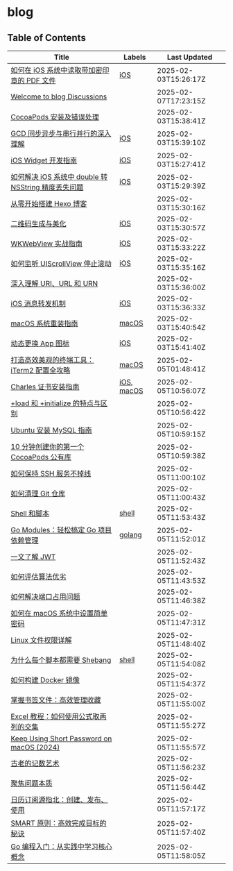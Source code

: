 # blog

## Table of Contents

| Title | Labels | Last Updated |
| ----- | ------ | ------------ |
| [如何在 iOS 系统中读取带加密印章的 PDF 文件](https://github.com/onnttf/blog/discussions/2) | [iOS](https://github.com/onnttf/blog/discussions?discussions_q=label%3AiOS) | 2025-02-03T15:26:17Z |
| [Welcome to blog Discussions](https://github.com/onnttf/blog/discussions/1) |  | 2025-02-07T17:23:15Z |
| [CocoaPods 安装及错误处理](https://github.com/onnttf/blog/discussions/11) |  | 2025-02-03T15:38:41Z |
| [GCD 同步异步与串行并行的深入理解](https://github.com/onnttf/blog/discussions/12) | [iOS](https://github.com/onnttf/blog/discussions?discussions_q=label%3AiOS) | 2025-02-03T15:39:10Z |
| [iOS Widget 开发指南](https://github.com/onnttf/blog/discussions/3) | [iOS](https://github.com/onnttf/blog/discussions?discussions_q=label%3AiOS) | 2025-02-03T15:27:41Z |
| [如何解决 iOS 系统中 double 转 NSString 精度丢失问题](https://github.com/onnttf/blog/discussions/4) | [iOS](https://github.com/onnttf/blog/discussions?discussions_q=label%3AiOS) | 2025-02-03T15:29:39Z |
| [从零开始搭建 Hexo 博客](https://github.com/onnttf/blog/discussions/5) |  | 2025-02-03T15:30:16Z |
| [二维码生成与美化](https://github.com/onnttf/blog/discussions/6) | [iOS](https://github.com/onnttf/blog/discussions?discussions_q=label%3AiOS) | 2025-02-03T15:30:57Z |
| [WKWebView 实战指南](https://github.com/onnttf/blog/discussions/7) | [iOS](https://github.com/onnttf/blog/discussions?discussions_q=label%3AiOS) | 2025-02-03T15:33:22Z |
| [如何监听 UIScrollView 停止滚动](https://github.com/onnttf/blog/discussions/8) | [iOS](https://github.com/onnttf/blog/discussions?discussions_q=label%3AiOS) | 2025-02-03T15:35:16Z |
| [深入理解 URI、URL 和 URN](https://github.com/onnttf/blog/discussions/9) |  | 2025-02-03T15:36:00Z |
| [iOS 消息转发机制](https://github.com/onnttf/blog/discussions/10) | [iOS](https://github.com/onnttf/blog/discussions?discussions_q=label%3AiOS) | 2025-02-03T15:36:33Z |
| [macOS 系统重装指南](https://github.com/onnttf/blog/discussions/13) | [macOS](https://github.com/onnttf/blog/discussions?discussions_q=label%3AmacOS) | 2025-02-03T15:40:54Z |
| [动态更换 App 图标](https://github.com/onnttf/blog/discussions/14) | [iOS](https://github.com/onnttf/blog/discussions?discussions_q=label%3AiOS) | 2025-02-03T15:41:40Z |
| [打造高效美观的终端工具：iTerm2 配置全攻略](https://github.com/onnttf/blog/discussions/15) | [macOS](https://github.com/onnttf/blog/discussions?discussions_q=label%3AmacOS) | 2025-02-05T01:48:41Z |
| [Charles 证书安装指南](https://github.com/onnttf/blog/discussions/16) | [iOS](https://github.com/onnttf/blog/discussions?discussions_q=label%3AiOS), [macOS](https://github.com/onnttf/blog/discussions?discussions_q=label%3AmacOS) | 2025-02-05T10:56:07Z |
| [+load 和 +initialize 的特点与区别](https://github.com/onnttf/blog/discussions/17) |  | 2025-02-05T10:56:42Z |
| [Ubuntu 安装 MySQL 指南](https://github.com/onnttf/blog/discussions/18) |  | 2025-02-05T10:59:15Z |
| [10 分钟创建你的第一个 CocoaPods 公有库](https://github.com/onnttf/blog/discussions/19) |  | 2025-02-05T10:59:38Z |
| [如何保持 SSH 服务不掉线](https://github.com/onnttf/blog/discussions/20) |  | 2025-02-05T11:00:10Z |
| [如何清理 Git 仓库](https://github.com/onnttf/blog/discussions/21) |  | 2025-02-05T11:00:43Z |
| [Shell 和脚本](https://github.com/onnttf/blog/discussions/28) | [shell](https://github.com/onnttf/blog/discussions?discussions_q=label%3Ashell) | 2025-02-05T11:53:43Z |
| [Go Modules：轻松搞定 Go 项目依赖管理](https://github.com/onnttf/blog/discussions/26) | [golang](https://github.com/onnttf/blog/discussions?discussions_q=label%3Agolang) | 2025-02-05T11:52:01Z |
| [一文了解 JWT](https://github.com/onnttf/blog/discussions/27) |  | 2025-02-05T11:52:43Z |
| [如何评估算法优劣](https://github.com/onnttf/blog/discussions/22) |  | 2025-02-05T11:43:53Z |
| [如何解决端口占用问题](https://github.com/onnttf/blog/discussions/23) |  | 2025-02-05T11:46:38Z |
| [如何在 macOS 系统中设置简单密码](https://github.com/onnttf/blog/discussions/24) |  | 2025-02-05T11:47:31Z |
| [Linux 文件权限详解](https://github.com/onnttf/blog/discussions/25) |  | 2025-02-05T11:48:40Z |
| [为什么每个脚本都需要 Shebang](https://github.com/onnttf/blog/discussions/29) | [shell](https://github.com/onnttf/blog/discussions?discussions_q=label%3Ashell) | 2025-02-05T11:54:08Z |
| [如何构建 Docker 镜像](https://github.com/onnttf/blog/discussions/30) |  | 2025-02-05T11:54:37Z |
| [掌握书签文件：高效管理收藏](https://github.com/onnttf/blog/discussions/31) |  | 2025-02-05T11:55:00Z |
| [Excel 教程：如何使用公式取两列的交集](https://github.com/onnttf/blog/discussions/32) |  | 2025-02-05T11:55:27Z |
| [Keep Using Short Password on macOS (2024)](https://github.com/onnttf/blog/discussions/33) |  | 2025-02-05T11:55:57Z |
| [古老的记数艺术](https://github.com/onnttf/blog/discussions/34) |  | 2025-02-05T11:56:23Z |
| [聚焦问题本质](https://github.com/onnttf/blog/discussions/35) |  | 2025-02-05T11:56:44Z |
| [日历订阅源指北：创建、发布、使用](https://github.com/onnttf/blog/discussions/36) |  | 2025-02-05T11:57:17Z |
| [SMART 原则：高效完成目标的秘诀](https://github.com/onnttf/blog/discussions/37) |  | 2025-02-05T11:57:40Z |
| [Go 编程入门：从实践中学习核心概念](https://github.com/onnttf/blog/discussions/38) |  | 2025-02-05T11:58:05Z |
